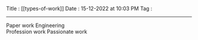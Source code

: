 Title : [[types-of-work]]
Date : 15-12-2022 at 10:03  PM
Tag :

------
Paper work Engineering   
Profession work
Passionate work 